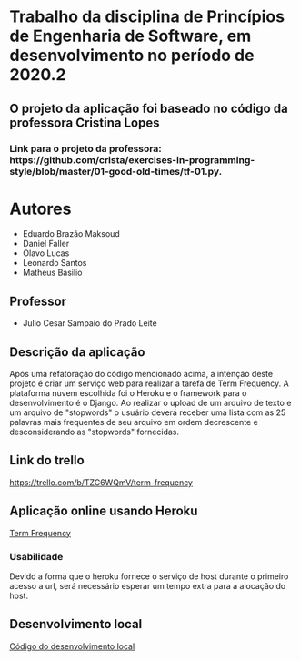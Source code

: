 <h1>Trabalho da disciplina de Princípios de Engenharia de Software, em desenvolvimento no período de 2020.2</h1>

<h2>O projeto da aplicação foi baseado no código da professora Cristina Lopes</h2>
<h3>Link para o projeto da professora: https://github.com/crista/exercises-in-programming-style/blob/master/01-good-old-times/tf-01.py.</h3>

<h1>Autores</h1>
<ul>
<li>Eduardo Brazão Maksoud</li>
<li>Daniel Faller</li>
<li>Olavo Lucas</li>
<li>Leonardo Santos</li>
<li>Matheus Basilio</li>
</ul>

<h2>Professor</h2>
<ul><li>Julio Cesar Sampaio do Prado Leite</li></ul>

<h2>Descrição da aplicação</h2>
Após uma refatoração do código mencionado acima, a intenção deste projeto é criar um serviço web para realizar a tarefa de Term Frequency. A plataforma nuvem escolhida foi o Heroku e o framework para o desenvolvimento é o Django. Ao realizar o upload de um arquivo de texto e um arquivo de "stopwords" o usuário deverá receber uma lista com as 25 palavras mais frequentes de seu arquivo em ordem decrescente e desconsiderando as "stopwords" fornecidas.

<h2>Link do trello</h2>
<a href = "https://trello.com/b/TZC6WQmV/term-frequency">https://trello.com/b/TZC6WQmV/term-frequency</a><br>
<h2>Aplicação online usando Heroku</h2>
<a href = "https://fast-wave-07661.herokuapp.com/app">Term Frequency</a>
<h3>Usabilidade</h3>
Devido a forma que o heroku fornece o serviço de host durante o primeiro acesso a url, será necessário esperar um tempo extra para a alocação do host.
<h2>Desenvolvimento local</h2>
<a href = "https://github.com/DDFaller/INF1629_Trab2/tree/main/local/local">Código do desenvolvimento local</a>

